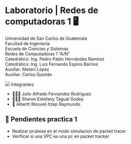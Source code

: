 #   Laboratorio | Redes de computadoras 1 🖥️
Universidad de San Carlos de Guatemala <br>
Facultad de Ingeniería <br>
Escuela de Ciencias y Sistemas <br>
Redes de Computadoras 1 “A/N” <br>
Catedrático: Ing. Pedro Pablo Hernández Ramírez <br>
Catedrático: Ing. Luis Fernando Espino Barrios <br>
Auxiliar: Melani López <br>
Auxiliar: Carlos Quixtán <br>

 ![](https://user-images.githubusercontent.com/73097560/115834477-dbab4500-a447-11eb-908a-139a6edaec5c.gif)
Integrantes <br>
- 👨🏻‍💻 Julio Alfredo Fernandez Rodriguez <br>
- 👩🏻‍💻 Sharon Estefany Tagual Godoy <br>
- 🐶 Albertt Wosveli Itzep Raymundo <br>


## 📝 Pendientes practica 1
  - Realizar prubeas en el modo simulacion de packet tracer
  - Verificar si una VPC es una pc en packet tracker
